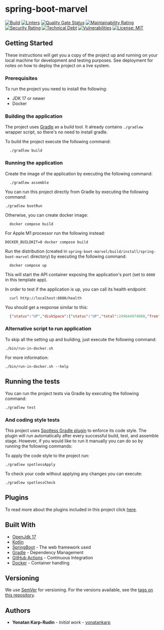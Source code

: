 # spring-boot-marvel

[![Build](https://github.com/yonatankarp/spring-boot-marvel/actions/workflows/ci.yml/badge.svg)](https://github.com/yonatankarp/spring-boot-marvel/actions/workflows/ci.yml)
[![Linters](https://github.com/yonatankarp/spring-boot-marvel/actions/workflows/linting.yml/badge.svg)](https://github.com/yonatankarp/spring-boot-marvel/actions/workflows/linting.yml)
[![Quality Gate Status](https://sonarcloud.io/api/project_badges/measure?project=yonatankarp_spring-boot-marvel&metric=alert_status)](https://sonarcloud.io/summary/new_code?id=yonatankarp_spring-boot-marvel)
[![Maintainability Rating](https://sonarcloud.io/api/project_badges/measure?project=yonatankarp_spring-boot-marvel&metric=sqale_rating)](https://sonarcloud.io/summary/new_code?id=yonatankarp_spring-boot-marvel)
[![Security Rating](https://sonarcloud.io/api/project_badges/measure?project=yonatankarp_spring-boot-marvel&metric=security_rating)](https://sonarcloud.io/summary/new_code?id=yonatankarp_spring-boot-marvel)
[![Technical Debt](https://sonarcloud.io/api/project_badges/measure?project=yonatankarp_spring-boot-marvel&metric=sqale_index)](https://sonarcloud.io/summary/new_code?id=yonatankarp_spring-boot-marvel)
[![Vulnerabilities](https://sonarcloud.io/api/project_badges/measure?project=yonatankarp_spring-boot-marvel&metric=vulnerabilities)](https://sonarcloud.io/summary/new_code?id=yonatankarp_spring-boot-marvel)
[![License: MIT](https://img.shields.io/badge/License-MIT-yellow.svg)](https://opensource.org/licenses/MIT)

## Getting Started

These instructions will get you a copy of the project up and running on your
local machine for development and testing purposes. See deployment for notes on
how to deploy the project on a live system.

### Prerequisites

To run the project you need to install the following:

- JDK 17 or newer
- Docker


### Building the application

The project uses [Gradle](https://gradle.org) as a build tool. It already contains
`./gradlew` wrapper script, so there's no need to install gradle.

To build the project execute the following command:

```shell
  ./gradlew build
```

### Running the application

Create the image of the application by executing the following command:

```shell
  ./gradlew assemble
```

You can run this project directly from Gradle by executing the following
command:

```shell
./gradlew bootRun
```

Otherwise, you can create docker image:

```shell
  docker compose build
```

For Apple M1 processor run the following instead:

```shell
DOCKER_BUILDKIT=0 docker compose build
```

Run the distribution (created in `spring-boot-marvel/build/install/spring-boot-marvel`
directory) by executing the following command:

```shell
  docker compose up
```

This will start the API container exposing the application's port
(set to `8080` in this template app).

In order to test if the application is up, you can call its health endpoint:

```shell
  curl http://localhost:8080/health
```

You should get a response similar to this:

```json
  {"status":"UP","diskSpace":{"status":"UP","total":249644974080,"free":137188298752,"threshold":10485760}}
```

### Alternative script to run application

To skip all the setting up and building, just execute the following command:

```shell
./bin/run-in-docker.sh
```

For more information:

```shell
./bin/run-in-docker.sh --help
```

## Running the tests

You can run the project tests via Gradle by executing the following command:

```shell
./gradlew test
```

### And coding style tests

This project uses [Spotless Gradle plugin](https://github.com/diffplug/spotless)
to enforce its code style. The plugin will run automatically after every
successful build, test, and assemble stage. However, if you would like to run
it manually you can do so by running the following commands:

To apply the code style to the project run:

```shell
./gradlew spotlessApply
```

To check your code without applying any changes you can execute:

```shell
./gradlew spotlessCheck
```

## Plugins

To read more about the plugins included in this project click
[here](./docs/plugins.md).

## Built With

- [OpenJdk 17](https://openjdk.java.net/projects/jdk/17/)
- [Kotlin](https://kotlinlang.org/)
- [SpringBoot](https://spring.io/projects/spring-boot) - The web framework used
- [Gradle](https://gradle.org/) - Dependency Management
- [GitHub Actions](https://docs.github.com/en/actions) - Continuous Integration
- [Docker](https://www.docker.com/) - Container handling

## Versioning

We use [SemVer](http://semver.org/) for versioning. For the versions available,
see the [tags on this repository](https://github.com/your/project/tags).

## Authors

- **Yonatan Karp-Rudin** - *Initial work* - [yonatankarp](https://github.com/yonatankarp)
